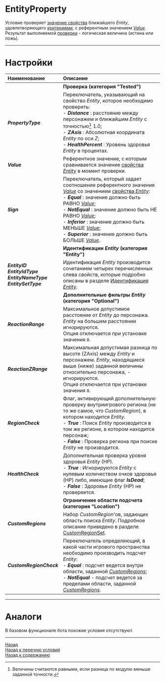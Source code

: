 # **EntityProperty**

Условие проверяет [значение свойства](#ref-PropertyType "Определяется опцией 'PropertyType'") ближайшего *Entity*, удовлетворяющего [критериями](#ref-EntityIdentification "Определяется опциями категории 'Entity'"), с референтным значением [*Value*](!ref-Value  "Опция 'Value'").<br/>
Результат выполняемой [проверки](#ref-Tested "Заданной опциями категории 'Tested'") - логическая величина (истина или ложь).

---

# **Настройки**

| **Наименование** | **Описание** 
|:-----------------|:-------------
|| <a name ="ref-Tested"></a> **Проверка (категория "Tested")**
|<a name ="ref-PropertyType">***PropertyType***</a> | Переключатель, указывающий на свойство *Entity*, которое необходимо проверить:<br/>- ***Distance*** : расстояние между персонажем и ближайшим *Entity* с точностью[^1] 1.0;<br/> - ***ZAxis*** : Абсолютная координата *Entity* по оси *Z*;<br/>- ***HealthPercent*** : Уровень здоровья *Entity* в процентах.
|<a name ="ref-Value">***Value***</a> | Референтное значение, с которым сравнивается значение [свойства *Entity*](#ref-PropertyType "Определяется опцией 'PropertyType'") в момент проверки.
|<a name ="ref-Sign">***Sign***</a> | Переключатель, который задает соотношение референтного значения [*Value*](!ref-Value) со значением [свойства *Entity*](#ref-PropertyType "Опция 'PropertyType'"):<br/>- ***Equal*** : значение должно быть РАВНО [*Value*](!ref-Value);<br/>- ***NotEqual*** : значение должно быть НЕ РАВНО [*Value*](!ref-Value);<br/>- ***Inferior*** : значение должно быть МЕНЬШЕ [*Value*](!ref-Value);<br/>- ***Superior*** : значение должно быть БОЛЬШЕ [*Value*](!ref-Value).
|| <a name ="ref-EntityIdentification"></a>**Идентификации *Entity* (категория "Entity")**
|<a name ="ref-EntityID">***EntityID***</a><br/><a name ="ref-EntityIdType">***EntityIdType***</a><br/><a name ="ref-EntityNameType">***EntityNameType***</a><br/><a name ="ref-EntityID">***EntitySetType***</a> | Идентификация *Entity* производится сочетанием четырех перечисленных слева свойств, которые подробно описаны в разделе [Идентификация *Entity*](../../General/EntityIdentification-RU.md).
||**Дополнительные фильтры *Entity* (категория "Optional")**
|<a name ="ref-ReactionRange">***ReactionRange***</a> | Максимальное допустимое расстояние от *Entity* до персонажа. *Entity* на большем расстоянии игнорируются.<br/> Опция отключается при установке значения ``0``.
|<a name ="ref-ReactionZRange">***ReactionZRange***</a> | Максимальная допустимая разница по высоте (ZAxis) между *Entity* и персонажем. *Entity*, находящиеся выше (ниже) заданной величины относительно персонажа, - игнорируются. <br/> Опция отключается при установке значения ``0``. 
|<a name ="ref-RegionCheck">***RegionCheck***</a> | Флаг, активирующий дополнительную проверку внутриигрового региона (не то же самое, что *CustomRegion*), в котором находится *Entity*.<br/>- ***True*** : Поиск *Entity* производится в том же регионе, в котором находится персонаж;<br/>- ***False*** : Проверка региона при поиске *Entity* не производится.
|<a name ="ref-HealthCheck">***HealthCheck***</a> | Дополнительная проверка уровня здоровья *Entity* (HP).<br/>- ***True*** : Игнорируются *Entity* с нулевым количеством очков здоровья (HP) либо, имеющие флаг ***IsDead***;<br/>- ***False*** : Здоровье *Entity* (HP) не проверяется.
|| **Ограничение области подсчета (категория "Location")**
|<a name ="ref-CustomRegions">***CustomRegions***</a> | Набор *CustomRegion*'ов, задающих область поиска *Entity*. Подробное описание приведено в разделе [CustomRegionSet](../../General/CustomRegionSet-RU.md).
|<a name ="ref-CustomRegionCheck">***CustomRegionCheck***</a>|Переключатель определяющий, в какой части игрового пространства необходимо производить подсчет *Entity*:<br/>- ***Equal*** : подсчет ведется внутри области, заданной [*CustomRegions*](#ref-CustomRegions);<br/>- ***NotEqual*** - подсчет ведется за пределами области, заданной [*CustomRegions*](#ref-CustomRegions).


[^1]: Величины считаются равными, если разница по модулю меньше заданной точности.

---

# **Аналоги**
В базовом функционале бота похожие условия отсутствуют.

---

<a href="javascript:history.back()">Назад</a>  
[Назад к перечню условий](../EntityTools-QuesterExtensions-RU.md#ref-Conditions)  
[Назад к содержанию](../../index.md)